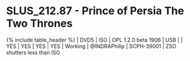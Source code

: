 # SLUS_212.87 - Prince of Persia The Two Thrones

{% include table_header %}
| DVD5 | ISO | OPL 1.2.0 beta 1906 | USB |  | YES | YES | YES | YES | Working | @INDRAPhilip | SCPH-39001 | ZSO shutters less than ISO 
